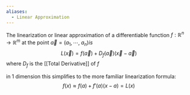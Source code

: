 ```yaml
---
aliases:
  - Linear Approximation
---
```


The linearization or linear approximation of a differentiable function $f : \mathbb{R}^n \rightarrow \mathbb{R}^m$ at the point $\vec{a} = (a_{1}, \cdots,\ a_{n}) is$
$$
L(\vec{x}) = f(\vec{a}) + D_{f}(\vec{a})(\vec{x} - \vec{a})
$$
where $D_f$ is the [[Total Derivative]] of $f$

in 1 dimension this simplifies to the more familiar linearization formula:
$$
f(x) \approx f(a) + f'(a)(x-a) = L(x)
$$
